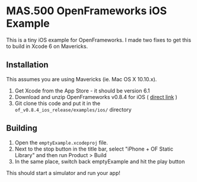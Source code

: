 MAS.500 OpenFrameworks iOS Example
==================================

This is a tiny iOS example for OpenFrameworks. I made two fixes to get this to build in Xcode 6 on Mavericks.

Installation
------------

This assumes you are using Mavericks (ie. Mac OS X 10.10.x).

1. Get Xcode from the App Store - it should be version 6.1
2. Download and unzip OpenFrameworks v0.8.4 for iOS ( [direct link](http://www.openframeworks.cc/versions/v0.8.4/of_v0.8.4_ios_release.zip) )
3. Git clone this code and put it in the `of_v0.8.4_ios_release/examples/ios/` directory

Building
--------

1. Open the `emptyExample.xcodeproj` file.
2. Next to the stop button in the title bar, select "iPhone + OF Static Library" and then run Product > Build
3. In the same place, switch back emptyExample and hit the play button

This should start a simulator and run your app!

